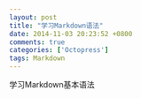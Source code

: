 ```yaml
---
layout: post
title: "学习Markdown语法"
date: 2014-11-03 20:23:52 +0800
comments: true
categories: ['Octopress']
tags: Markdown
---
```

学习Markdown基本语法

